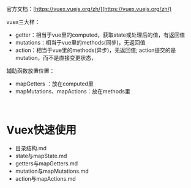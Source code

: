 官方文档：[https://vuex.vuejs.org/zh/](https://vuex.vuejs.org/zh/)

vuex三大样：
- getter：相当于vue里的computed，获取state或处理后的值，有返回值
- mutations：相当于vue里的methods(同步)，无返回值
- action：相当于vue里的methods(异步)，无返回值; action提交的是mutation，而不是直接变更状态，

辅助函数放置位置：
- mapGetters ：放在computed里
- mapMutations、mapActions：放在methods里

<br>

# Vuex快速使用

- 目录结构.md
- state与mapState.md
- getters与mapGetters.md
- mutation与mapMutations.md
- action与mapActions.md
